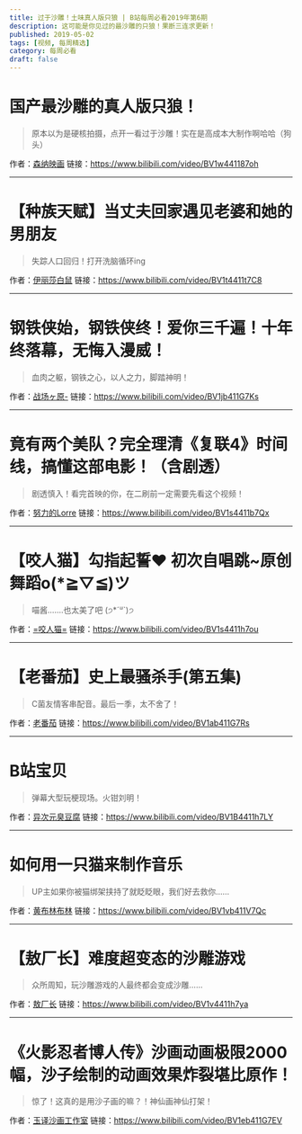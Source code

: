 ```yaml
---
title: 过于沙雕！土味真人版只狼 | B站每周必看2019年第6期
description: 这可能是你见过的最沙雕的只狼！果断三连求更新！
published: 2019-05-02
tags: [视频, 每周精选]
category: 每周必看
draft: false
---
```


# 国产最沙雕的真人版只狼！
> 原本以为是硬核拍摄，点开一看过于沙雕！实在是高成本大制作啊哈哈（狗头）

作者：[森纳映画](https://space.bilibili.com/1724598)
链接：https://www.bilibili.com/video/BV1w441187oh

---

# 【种族天赋】当丈夫回家遇见老婆和她的男朋友
> 失踪人口回归！打开洗脑循环ing

作者：[伊丽莎白鼠](https://space.bilibili.com/375375)
链接：https://www.bilibili.com/video/BV1t4411t7C8

---

# 钢铁侠始，钢铁侠终！爱你三千遍！十年终落幕，无悔入漫威！
> 血肉之躯，钢铁之心，以人之力，脚踏神明！

作者：[战场ヶ原-](https://space.bilibili.com/32172331)
链接：https://www.bilibili.com/video/BV1jb411G7Ks

---

# 竟有两个美队？完全理清《复联4》时间线，搞懂这部电影！（含剧透）
> 剧透慎入！看完首映的你，在二刷前一定需要先看这个视频！

作者：[努力的Lorre](https://space.bilibili.com/7487399)
链接：https://www.bilibili.com/video/BV1s4411b7Qx

---

# 【咬人猫】勾指起誓❤️ 初次自唱跳~原创舞蹈o(*≧▽≦)ツ
> 喵酱.......也太美了吧 (੭*´ᐜ`)੭

作者：[=咬人猫=](https://space.bilibili.com/116683)
链接：https://www.bilibili.com/video/BV1s4411h7ou

---

# 【老番茄】史上最骚杀手(第五集)
> C菌友情客串配音。最后一季，太不舍了！

作者：[老番茄](https://space.bilibili.com/546195)
链接：https://www.bilibili.com/video/BV1ab411G7Rs

---

# B站宝贝
> 弹幕大型玩梗现场。火钳刘明！

作者：[异次元臭豆腐](https://space.bilibili.com/23371320)
链接：https://www.bilibili.com/video/BV1B4411h7LY

---

# 如何用一只猫来制作音乐
> UP主如果你被猫绑架挟持了就眨眨眼，我们好去救你……

作者：[黄布林布林](https://space.bilibili.com/19739105)
链接：https://www.bilibili.com/video/BV1vb411V7Qc

---

# 【敖厂长】难度超变态的沙雕游戏
> 众所周知，玩沙雕游戏的人最终都会变成沙雕……

作者：[敖厂长](https://space.bilibili.com/122879)
链接：https://www.bilibili.com/video/BV1v4411h7ya

---

# 《火影忍者博人传》沙画动画极限2000幅，沙子绘制的动画效果炸裂堪比原作！
> 惊了！这真的是用沙子画的嘛？！神仙画神仙打架！

作者：[玉译沙画工作室](https://space.bilibili.com/220114788)
链接：https://www.bilibili.com/video/BV1eb411G7EV

